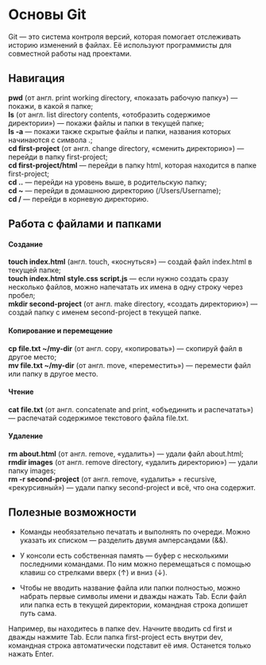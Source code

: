 # Основы Git

Git — это система контроля версий, которая помогает отслеживать историю изменений в файлах. Её используют программисты для совместной работы над проектами.


## Навигация

**pwd** (от англ. print working directory, «показать рабочую папку») — покажи, в какой я папке; <br>
**ls** (от англ. list directory contents, «отобразить содержимое директории») — покажи файлы и папки в текущей папке; <br>
**ls -a** — покажи также скрытые файлы и папки, названия которых начинаются с символа .; <br>
**cd first-project** (от англ. change directory, «сменить директорию») — перейди в папку first-project; <br>
**cd first-project/html** — перейди в папку html, которая находится в папке first-project; <br>
**cd ..** — перейди на уровень выше, в родительскую папку; <br>
**cd ~** — перейди в домашнюю директорию (/Users/Username); <br>
**cd /** — перейди в корневую директорию. <br>


## Работа с файлами и папками

#### Создание

**touch index.html** (англ. touch, «коснуться») — создай файл index.html в текущей папке; <br>
**touch index.html style.css script.js** — если нужно создать сразу несколько файлов, можно напечатать их имена в одну строку через пробел; <br>
**mkdir second-project** (от англ. make directory, «создать директорию») — создай папку с именем second-project в текущей папке. <br>

#### Копирование и перемещение

**cp file.txt ~/my-dir** (от англ. copy, «копировать») — скопируй файл в другое место; <br>
**mv file.txt ~/my-dir** (от англ. move, «переместить») — перемести файл или папку в другое место. <br>

#### Чтение

**cat file.txt** (от англ. concatenate and print, «объединить и распечатать») — распечатай содержимое текстового файла file.txt. <br>

#### Удаление

**rm about.html** (от англ. remove, «удалить») — удали файл about.html; <br>
**rmdir images** (от англ. remove directory, «удалить директорию») — удали папку images; <br>
**rm -r second-project** (от англ. remove, «удалить» + recursive, «рекурсивный») — удали папку second-project и всё, что она содержит. <br>


## Полезные возможности

* Команды необязательно печатать и выполнять по очереди. Можно указать их списком — разделить двумя амперсандами (&&).

* У консоли есть собственная память — буфер с несколькими последними командами. По ним можно перемещаться с помощью клавиш со стрелками вверх (↑) и вниз (↓).

* Чтобы не вводить название файла или папки полностью, можно набрать первые символы имени и дважды нажать Tab. Если файл или папка есть в текущей директории, командная строка допишет путь сама.

Например, вы находитесь в папке dev. Начните вводить cd first и дважды нажмите Tab. Если папка first-project есть внутри dev, командная строка автоматически подставит её имя. Останется только нажать Enter.